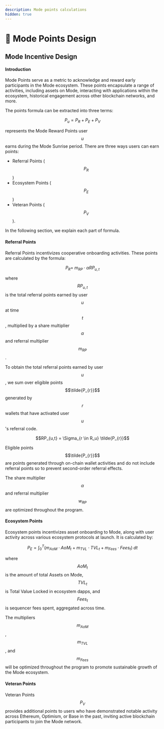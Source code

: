 ```yaml
---
description: Mode points calculations
hidden: true
---
```


# 🎯 Mode Points Design

## Mode Incentive Design <a href="#mode-incentive-design" id="mode-incentive-design"></a>

#### Introduction <a href="#introduction" id="introduction"></a>

Mode Points serve as a metric to acknowledge and reward early participants in the Mode ecosystem. These points encapsulate a range of activities, including assets on Mode, interacting with applications within the ecosystem, historical engagement across other blockchain networks, and more.

The points formula can be extracted into three terms:

$$P_u = P_{R} + P_{E} + P_{V}$$

represents the Mode Reward Points user $$u$$ earns during the Mode Sunrise period. There are three ways users can earn points:

* Referral Points ($$P_{R}$$)
* Ecosystem Points ($$P_{E}$$)
* Veteran Points ($$P_{V}$$).

In the following section, we explain each part of formula.

#### Referral Points

Referral Points incentivizes cooperative onboarding activities. These points are calculated by the formula:

$$P_{R} = \;m_{RP}\cdot \alpha RP_{u,t}$$

where $$RP_{u,t}$$ is the total referral points earned by user $$u$$ at time $$t$$, multiplied by a share multiplier $$\alpha$$ and referral multiplier $$m_{RP}$$.

To obtain the total referral points earned by user $$u$$, we sum over eligible points $$\tilde{P_{r}}$$ generated by $$r$$ wallets that have activated user $$u$$'s referral code.

$$RP_{u,t} = \Sigma_{r \in R_u} \tilde{P_{r}}$$

Eligible points $$\tilde{P_{r}}$$ are points generated through on-chain wallet activities and do not include referral points so to prevent second-order referral effects.

The share multiplier $$\alpha$$ and referral multiplier $$w_{RP}$$ are optimized throughout the program.

#### Ecosystem Points

Ecosystem points incentivizes asset onboarding to Mode, along with user activity across various ecosystem protocols at launch. It is calculated by:

$$P_{E} = \int_{0}^{T} (m_{AoM} \cdot AoM_t + m_{TVL} \cdot TVL_t + m_{Fees} \cdot Fees_t) \; dt$$

where $$AoM_t$$ is the amount of total Assets on Mode, $$TVL_t$$ is Total Value Locked in ecosystem dapps, and $$Fees_t$$ is sequencer fees spent, aggregated across time.

The multipliers $$m_{AoM}$$, $$m_{TVL}$$, and $$m_{Fees}$$ will be optimized throughout the program to promote sustainable growth of the Mode ecosystem.

#### Veteran Points

Veteran Points $$P_{V}$$ provides additional points to users who have demonstrated notable activity across Ethereum, Optimism, or Base in the past, inviting active blockchain participants to join the Mode network.
